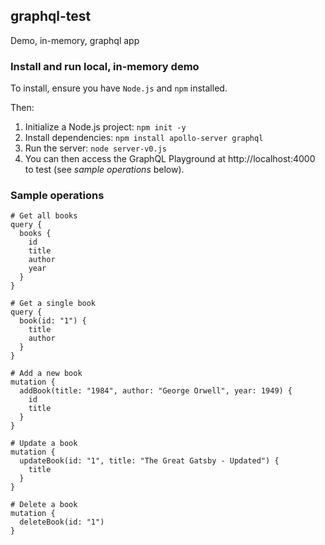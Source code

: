 ## graphql-test
Demo, in-memory, graphql app

### Install and run local, in-memory demo
To install, ensure you have `Node.js` and `npm` installed.

Then:

1. Initialize a Node.js project: `npm init -y`
2. Install dependencies: `npm install apollo-server graphql`
3. Run the server: `node server-v0.js`
4. You can then access the GraphQL Playground at http://localhost:4000 to test (see *sample
operations* below).

### Sample operations
```
# Get all books
query {
  books {
    id
    title
    author
    year
  }
}

# Get a single book
query {
  book(id: "1") {
    title
    author
  }
}

# Add a new book
mutation {
  addBook(title: "1984", author: "George Orwell", year: 1949) {
    id
    title
  }
}

# Update a book
mutation {
  updateBook(id: "1", title: "The Great Gatsby - Updated") {
    title
  }
}

# Delete a book
mutation {
  deleteBook(id: "1")
}
```